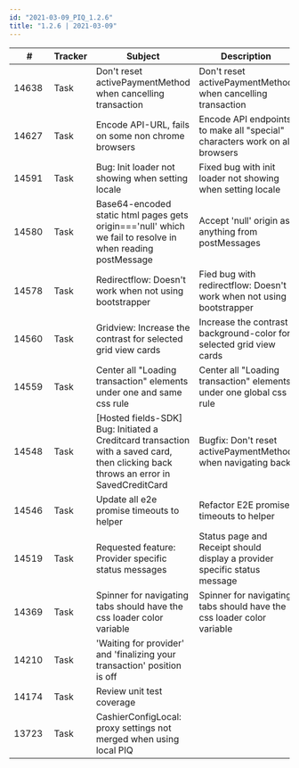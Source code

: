 ```yaml
--- 
id: "2021-03-09_PIQ_1.2.6"
title: "1.2.6 | 2021-03-09"
--- 
```



| #     | Tracker     | Subject   | Description    |
|-------|-------------|-----------|----------------|
| 14638 | Task | Don't reset activePaymentMethod when cancelling transaction | Don't reset activePaymentMethod when cancelling transaction |
| 14627 | Task | Encode API-URL, fails on some non chrome browsers | Encode API endpoints to make all "special" characters work on all browsers |
| 14591 | Task | Bug: Init loader not showing when setting locale | Fixed bug with init loader not showing when setting locale |
| 14580 | Task | Base64-encoded static html pages gets origin==='null' which we fail to resolve in when reading postMessage | Accept 'null' origin as anything from postMessages |
| 14578 | Task | Redirectflow: Doesn't work when not using bootstrapper | Fied bug with redirectflow: Doesn't work when not using bootstrapper |
| 14560 | Task | Gridview: Increase the contrast for selected grid view cards | Increase the contrast background-color for selected grid view cards |
| 14559 | Task | Center all "Loading transaction" elements under one and same css rule | Center all "Loading transaction" elements under one global css rule |
| 14548 | Task | [Hosted fields-SDK] Bug: Initiated a Creditcard transaction with a saved card, then clicking back throws an error in SavedCreditCard | Bugfix: Don't reset activePaymentMethod when navigating back |
| 14546 | Task | Update all e2e promise timeouts to helper | Refactor E2E promise timeouts to helper |
| 14519 | Task | Requested feature: Provider specific status messages | Status page and Receipt should display a provider specific status message |
| 14369 | Task | Spinner for navigating tabs should have the css loader color variable | Spinner for navigating tabs should have the css loader color variable |
| 14210 | Task | 'Waiting for provider' and 'finalizing your transaction' position is off | |
| 14174 | Task | Review unit test coverage | |
| 13723 | Task | CashierConfigLocal: proxy settings not merged when using local PIQ | |
